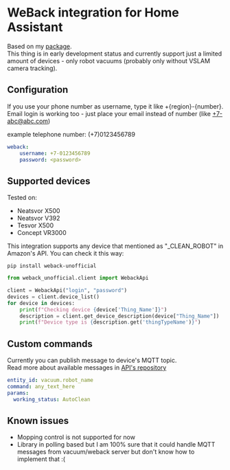 # WeBack integration for Home Assistant
Based on my [package](https://github.com/opravdin/weback-unofficial).  
This thing is in early development status and currently support just a limited amount of devices - only robot vacuums (probably only without VSLAM camera tracking).

## Configuration
If you use your phone number as username, type it like +{region}-{number}. Email login is working too - just place your email instead of number (like +7-abc@abc.com)

example telephone number: (+7)0123456789
```yaml
weback:
    username: +7-0123456789
    password: <password>
```

## Supported devices
Tested on:
* Neatsvor X500
* Neatsvor V392
* Tesvor X500
* Concept VR3000  

This integration supports any device that mentioned as "_CLEAN_ROBOT" in Amazon's API. You can check it this way:  
```
pip install weback-unofficial
```
```python
from weback_unofficial.client import WebackApi

client = WebackApi("login", "password")
devices = client.device_list()
for device in devices:
    print(f"Checking device {device['Thing_Name']}")
    description = client.get_device_description(device["Thing_Name"])
    print(f"Device type is {description.get('thingTypeName')}")
```

## Custom commands
Currently you can publish message to device's MQTT topic.  
Read more about available messages in [API's repository](https://github.com/opravdin/weback-unofficial)
```yaml
entity_id: vacuum.robot_name
command: any_text_here
params:
  working_status: AutoClean
```

## Known issues
* Mopping control is not supported for now
* Library in polling based but I am 100% sure that it could handle MQTT messages from vacuum/weback server but don't know how to implement that :(
